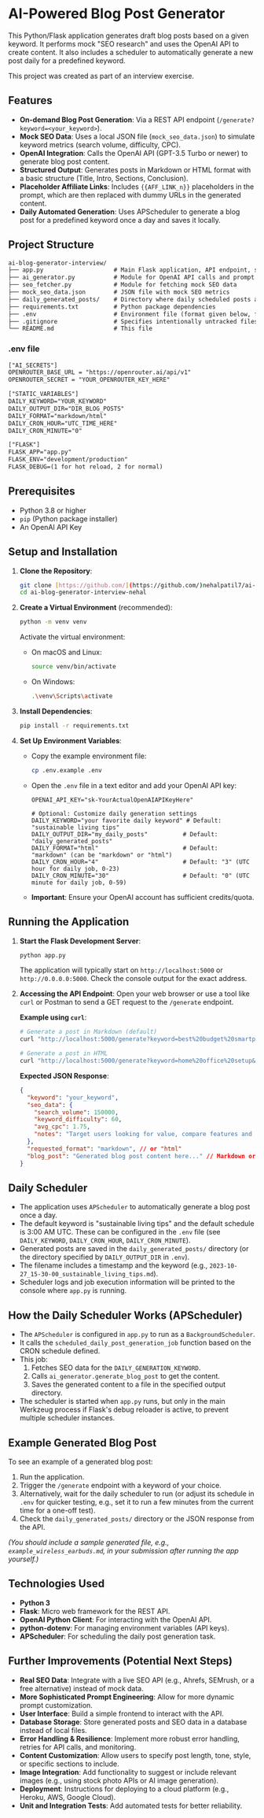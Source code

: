 # AI-Powered Blog Post Generator

This Python/Flask application generates draft blog posts based on a given keyword. It performs mock "SEO research" and uses the OpenAI API to create content. It also includes a scheduler to automatically generate a new post daily for a predefined keyword.

This project was created as part of an interview exercise.

## Features

- **On-demand Blog Post Generation**: Via a REST API endpoint (`/generate?keyword=<your_keyword>`).
- **Mock SEO Data**: Uses a local JSON file (`mock_seo_data.json`) to simulate keyword metrics (search volume, difficulty, CPC).
- **OpenAI Integration**: Calls the OpenAI API (GPT-3.5 Turbo or newer) to generate blog post content.
- **Structured Output**: Generates posts in Markdown or HTML format with a basic structure (Title, Intro, Sections, Conclusion).
- **Placeholder Affiliate Links**: Includes `{{AFF_LINK_n}}` placeholders in the prompt, which are then replaced with dummy URLs in the generated content.
- **Daily Automated Generation**: Uses APScheduler to generate a blog post for a predefined keyword once a day and saves it locally.

## Project Structure
```txt
ai-blog-generator-interview/
├── app.py                    # Main Flask application, API endpoint, scheduler setup
├── ai_generator.py           # Module for OpenAI API calls and prompt engineering
├── seo_fetcher.py            # Module for fetching mock SEO data
├── mock_seo_data.json        # JSON file with mock SEO metrics
├── daily_generated_posts/    # Directory where daily scheduled posts are saved (created automatically)
├── requirements.txt          # Python package dependencies
├── .env                      # Environment file (format given below, fill it in similarly)
├── .gitignore                # Specifies intentionally untracked files
└── README.md                 # This file
```

### .env file
```txt
["AI_SECRETS"]
OPENROUTER_BASE_URL = "https://openrouter.ai/api/v1"
OPENROUTER_SECRET = "YOUR_OPENROUTER_KEY_HERE"

["STATIC_VARIABLES"]
DAILY_KEYWORD="YOUR_KEYWORD"
DAILY_OUTPUT_DIR="DIR_BLOG_POSTS"
DAILY_FORMAT="markdown/html"
DAILY_CRON_HOUR="UTC_TIME_HERE"
DAILY_CRON_MINUTE="0"

["FLASK"]
FLASK_APP="app.py"
FLASK_ENV="development/production"
FLASK_DEBUG=(1 for hot reload, 2 for normal)
```

## Prerequisites

-   Python 3.8 or higher
-   `pip` (Python package installer)
-   An OpenAI API Key

## Setup and Installation

1.  **Clone the Repository**:
    ```bash
    git clone [https://github.com/](https://github.com/)nehalpatil7/ai-blog-generator-interview-nehal.git
    cd ai-blog-generator-interview-nehal
    ```

2.  **Create a Virtual Environment** (recommended):
    ```bash
    python -m venv venv
    ```
    Activate the virtual environment:
    -   On macOS and Linux:
        ```bash
        source venv/bin/activate
        ```
    -   On Windows:
        ```bash
        .\venv\Scripts\activate
        ```

3.  **Install Dependencies**:
    ```bash
    pip install -r requirements.txt
    ```

4.  **Set Up Environment Variables**:
    -   Copy the example environment file:
        ```bash
        cp .env.example .env
        ```
    -   Open the `.env` file in a text editor and add your OpenAI API key:
        ```
        OPENAI_API_KEY="sk-YourActualOpenAIAPIKeyHere"

        # Optional: Customize daily generation settings
        DAILY_KEYWORD="your favorite daily keyword" # Default: "sustainable living tips"
        DAILY_OUTPUT_DIR="my_daily_posts"          # Default: "daily_generated_posts"
        DAILY_FORMAT="html"                        # Default: "markdown" (can be "markdown" or "html")
        DAILY_CRON_HOUR="4"                        # Default: "3" (UTC hour for daily job, 0-23)
        DAILY_CRON_MINUTE="30"                     # Default: "0" (UTC minute for daily job, 0-59)
        ```
    -   **Important**: Ensure your OpenAI account has sufficient credits/quota.

## Running the Application

1.  **Start the Flask Development Server**:
    ```bash
    python app.py
    ```
    The application will typically start on `http://localhost:5000` or `http://0.0.0.0:5000`. Check the console output for the exact address.

2.  **Accessing the API Endpoint**:
    Open your web browser or use a tool like `curl` or Postman to send a GET request to the `/generate` endpoint.

    **Example using `curl`**:
    ```bash
    # Generate a post in Markdown (default)
    curl "http://localhost:5000/generate?keyword=best%20budget%20smartphone"

    # Generate a post in HTML
    curl "http://localhost:5000/generate?keyword=home%20office%20setup&format=html"
    ```

    **Expected JSON Response**:
    ```json
    {
      "keyword": "your_keyword",
      "seo_data": {
        "search_volume": 150000,
        "keyword_difficulty": 60,
        "avg_cpc": 1.75,
        "notes": "Target users looking for value, compare features and price."
      },
      "requested_format": "markdown", // or "html"
      "blog_post": "Generated blog post content here..." // Markdown or HTML string
    }
    ```

## Daily Scheduler

-   The application uses `APScheduler` to automatically generate a blog post once a day.
-   The default keyword is "sustainable living tips" and the default schedule is 3:00 AM UTC. These can be configured in the `.env` file (see `DAILY_KEYWORD`, `DAILY_CRON_HOUR`, `DAILY_CRON_MINUTE`).
-   Generated posts are saved in the `daily_generated_posts/` directory (or the directory specified by `DAILY_OUTPUT_DIR` in `.env`).
-   The filename includes a timestamp and the keyword (e.g., `2023-10-27_15-30-00_sustainable_living_tips.md`).
-   Scheduler logs and job execution information will be printed to the console where `app.py` is running.

## How the Daily Scheduler Works (APScheduler)

-   The `APScheduler` is configured in `app.py` to run as a `BackgroundScheduler`.
-   It calls the `scheduled_daily_post_generation_job` function based on the CRON schedule defined.
-   This job:
    1.  Fetches SEO data for the `DAILY_GENERATION_KEYWORD`.
    2.  Calls `ai_generator.generate_blog_post` to get the content.
    3.  Saves the generated content to a file in the specified output directory.
-   The scheduler is started when `app.py` runs, but only in the main Werkzeug process if Flask's debug reloader is active, to prevent multiple scheduler instances.

## Example Generated Blog Post

To see an example of a generated blog post:

1.  Run the application.
2.  Trigger the `/generate` endpoint with a keyword of your choice.
3.  Alternatively, wait for the daily scheduler to run (or adjust its schedule in `.env` for quicker testing, e.g., set it to run a few minutes from the current time for a one-off test).
4.  Check the `daily_generated_posts/` directory or the JSON response from the API.

*(You should include a sample generated file, e.g., `example_wireless_earbuds.md`, in your submission after running the app yourself.)*

## Technologies Used

-   **Python 3**
-   **Flask**: Micro web framework for the REST API.
-   **OpenAI Python Client**: For interacting with the OpenAI API.
-   **python-dotenv**: For managing environment variables (API keys).
-   **APScheduler**: For scheduling the daily post generation task.

## Further Improvements (Potential Next Steps)

-   **Real SEO Data**: Integrate with a live SEO API (e.g., Ahrefs, SEMrush, or a free alternative) instead of mock data.
-   **More Sophisticated Prompt Engineering**: Allow for more dynamic prompt customization.
-   **User Interface**: Build a simple frontend to interact with the API.
-   **Database Storage**: Store generated posts and SEO data in a database instead of local files.
-   **Error Handling & Resilience**: Implement more robust error handling, retries for API calls, and monitoring.
-   **Content Customization**: Allow users to specify post length, tone, style, or specific sections to include.
-   **Image Integration**: Add functionality to suggest or include relevant images (e.g., using stock photo APIs or AI image generation).
-   **Deployment**: Instructions for deploying to a cloud platform (e.g., Heroku, AWS, Google Cloud).
-   **Unit and Integration Tests**: Add automated tests for better reliability.

